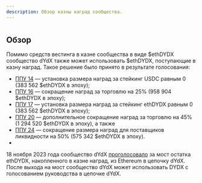 ```yaml
---
description: Обзор казны наград сообщества.
---
```


#

## Обзор

Помимо средств вестинга в казне сообщества в виде $ethDYDX сообщество dYdX также может использовать $ethDYDX, поступающие в казну наград. Такое решение было принято в результате голосования:

* [ППУ 14](https://dydx.community/dashboard/proposal/7) — установка размера наград за стейкинг USDC равным 0 (383 562 $ethDYDX в эпоху);
* [ППУ 16](https://dydx.community/dashboard/proposal/8) — сокращение наград за торговлю на 25% (958 904 $ethDYDX в эпоху);
* [ППУ 17](https://dydx.community/dashboard/proposal/9) — установка размера наград за стейкинг ethDYDX равным 0 (383 562 $ethDYDX в эпоху);
* [ППУ 20](https://dydx.community/dashboard/proposal/11) — дополнительное сокращение наград за торговлю на 45% (1 294 520 $ethDYDX в эпоху), а также
* [ППУ 24](https://github.com/dydxfoundation/dip/blob/master/content/dips/DIP-24.md) — сокращение размера наград для поставщиков ликвидности на 50% (575 342 $ethDYDX в эпоху).
*

18 ноября 2023 года сообщество dYdX [проголосовало](https://dydx.community/dashboard/proposal/16) за мост остатка ethDYDX, накопленного в казне наград, из Ethereum в цепочку dYdX. После выхода на мост сообщество dYdX может использовать DYDX с голосованием руководства в цепочке dYdX.

